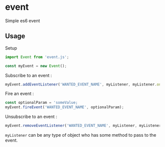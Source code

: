 # event
Simple es6 event

## Usage

Setup

```js
import Event from 'event.js';

const myEvent = new Event();
```

Subscribe to an event :

```js
myEvent.addEventListener('WANTED_EVENT_NAME', myListener, myListener.onEventMethod);
```


Fire an event :

```js
const optionalParam = 'someValue;
myEvent.fireEvent('WANTED_EVENT_NAME', optionalParam);
```

Unsubscribe to an event :

```js
myEvent.removeEventListener('WANTED_EVENT_NAME', myListener, myListener.onEventMethod);
```

`myListener` can be any type of object who has some method to pass to the event.
